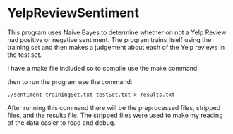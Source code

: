 # YelpReviewSentiment
This program uses Naive Bayes to determine whether on not a Yelp Review had positive or negative sentiment. The program trains itself using the training set and then makes a judgement about each of the Yelp reviews in the test set. 

I have a make file included so to compile use the make command 

then to run the program use the command:

    ./sentiment trainingSet.txt testSet.txt > results.txt

After running this command there will be the preprocessed files, stripped files, and the
results file. The stripped files were used to make my reading of the data easier to read
and debug.
